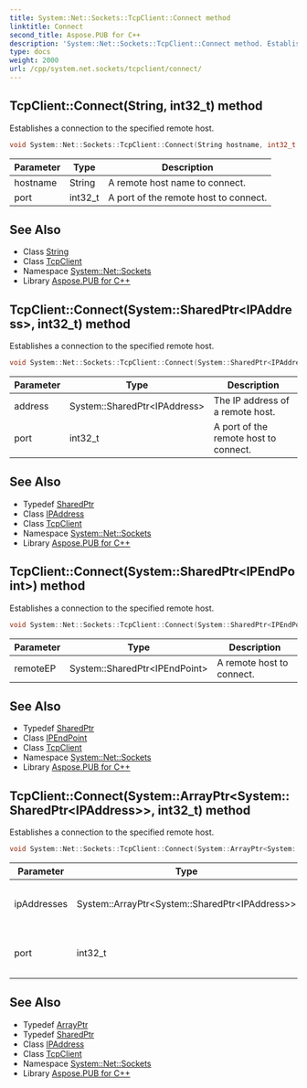 ```yaml
---
title: System::Net::Sockets::TcpClient::Connect method
linktitle: Connect
second_title: Aspose.PUB for C++
description: 'System::Net::Sockets::TcpClient::Connect method. Establishes a connection to the specified remote host in C++.'
type: docs
weight: 2000
url: /cpp/system.net.sockets/tcpclient/connect/
---
```

## TcpClient::Connect(String, int32_t) method


Establishes a connection to the specified remote host.

```cpp
void System::Net::Sockets::TcpClient::Connect(String hostname, int32_t port)
```


| Parameter | Type | Description |
| --- | --- | --- |
| hostname | String | A remote host name to connect. |
| port | int32_t | A port of the remote host to connect. |

## See Also

* Class [String](../../../system/string/)
* Class [TcpClient](../)
* Namespace [System::Net::Sockets](../../)
* Library [Aspose.PUB for C++](../../../)
## TcpClient::Connect(System::SharedPtr\<IPAddress\>, int32_t) method


Establishes a connection to the specified remote host.

```cpp
void System::Net::Sockets::TcpClient::Connect(System::SharedPtr<IPAddress> address, int32_t port)
```


| Parameter | Type | Description |
| --- | --- | --- |
| address | System::SharedPtr\<IPAddress\> | The IP address of a remote host. |
| port | int32_t | A port of the remote host to connect. |

## See Also

* Typedef [SharedPtr](../../../system/sharedptr/)
* Class [IPAddress](../../../system.net/ipaddress/)
* Class [TcpClient](../)
* Namespace [System::Net::Sockets](../../)
* Library [Aspose.PUB for C++](../../../)
## TcpClient::Connect(System::SharedPtr\<IPEndPoint\>) method


Establishes a connection to the specified remote host.

```cpp
void System::Net::Sockets::TcpClient::Connect(System::SharedPtr<IPEndPoint> remoteEP)
```


| Parameter | Type | Description |
| --- | --- | --- |
| remoteEP | System::SharedPtr\<IPEndPoint\> | A remote host to connect. |

## See Also

* Typedef [SharedPtr](../../../system/sharedptr/)
* Class [IPEndPoint](../../../system.net/ipendpoint/)
* Class [TcpClient](../)
* Namespace [System::Net::Sockets](../../)
* Library [Aspose.PUB for C++](../../../)
## TcpClient::Connect(System::ArrayPtr\<System::SharedPtr\<IPAddress\>\>, int32_t) method


Establishes a connection to the specified remote host.

```cpp
void System::Net::Sockets::TcpClient::Connect(System::ArrayPtr<System::SharedPtr<IPAddress>> ipAddresses, int32_t port)
```


| Parameter | Type | Description |
| --- | --- | --- |
| ipAddresses | System::ArrayPtr\<System::SharedPtr\<IPAddress\>\> | The IP addresses of a remote host. |
| port | int32_t | A port of the remote host to connect. |

## See Also

* Typedef [ArrayPtr](../../../system/arrayptr/)
* Typedef [SharedPtr](../../../system/sharedptr/)
* Class [IPAddress](../../../system.net/ipaddress/)
* Class [TcpClient](../)
* Namespace [System::Net::Sockets](../../)
* Library [Aspose.PUB for C++](../../../)
